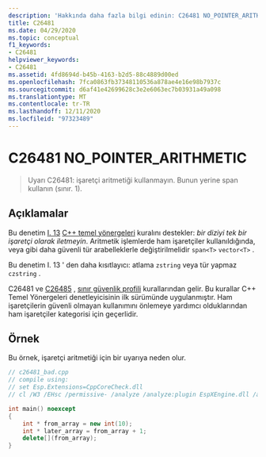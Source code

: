 ```yaml
---
description: 'Hakkında daha fazla bilgi edinin: C26481 NO_POINTER_ARITHMETIC'
title: C26481
ms.date: 04/29/2020
ms.topic: conceptual
f1_keywords:
- C26481
helpviewer_keywords:
- C26481
ms.assetid: 4fd8694d-b45b-4163-b2d5-88c4889d00ed
ms.openlocfilehash: 7fca0863fb37348110536a878ae4e16e98b7937c
ms.sourcegitcommit: d6af41e42699628c3e2e6063ec7b03931a49a098
ms.translationtype: MT
ms.contentlocale: tr-TR
ms.lasthandoff: 12/11/2020
ms.locfileid: "97323489"
---
```

# <a name="c26481-no_pointer_arithmetic"></a>C26481 NO_POINTER_ARITHMETIC

> Uyarı C26481: işaretçi aritmetiği kullanmayın. Bunun yerine span kullanın (sınır. 1).

## <a name="remarks"></a>Açıklamalar

Bu denetim [I. 13](https://github.com/isocpp/CppCoreGuidelines/blob/master/CppCoreGuidelines.md#Ri-array) [C++ temel yönergeleri](https://github.com/isocpp/CppCoreGuidelines/blob/master/CppCoreGuidelines.md) kuralını destekler: *bir diziyi tek bir işaretçi olarak iletmeyin*. Aritmetik işlemlerde ham işaretçiler kullanıldığında, veya gibi daha güvenli tür arabelleklerle değiştirilmelidir `span<T>` `vector<T>` .

Bu denetim I. 13 ' den daha kısıtlayıcı: atlama `zstring` veya tür yapmaz `czstring` .

C26481 ve [C26485](c26485.md) , [sınır güvenlik profili](https://github.com/isocpp/CppCoreGuidelines/blob/master/CppCoreGuidelines.md#SS-bounds) kurallarından gelir. Bu kurallar C++ Temel Yönergeleri denetleyicisinin ilk sürümünde uygulanmıştır. Ham işaretçilerin güvenli olmayan kullanımını önlemeye yardımcı olduklarından ham işaretçiler kategorisi için geçerlidir.

## <a name="example"></a>Örnek

Bu örnek, işaretçi aritmetiği için bir uyarıya neden olur.

```cpp
// c26481_bad.cpp
// compile using:
// set Esp.Extensions=CppCoreCheck.dll
// cl /W3 /EHsc /permissive- /analyze /analyze:plugin EspXEngine.dll /analyze:ruleset "%VSINSTALLDIR%\Team Tools\Static Analysis Tools\Rule Sets\CppCoreCheckBoundsRules.ruleset" c26481_bad.cpp

int main() noexcept
{
    int * from_array = new int(10);
    int * later_array = from_array + 1;
    delete[](from_array);
}
```

